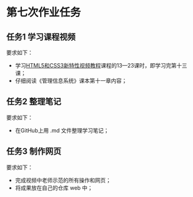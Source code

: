 # 第七次作业任务

## 任务1 学习课程视频

要求如下：

- 学习[HTML5和CSS3新特性视频教程](http://edu.51cto.com/course/course_id-3282.html)课程的13—23课时，即学习完第十三课；
- 仔细阅读《管理信息系统》课本第十一章内容；

## 任务2 整理笔记

要求如下：
- 在GitHub上用 .md 文件整理学习笔记；

## 任务3 制作网页

要求如下：
- 完成视频中老师示范的所有操作和网页；
- 将成果放在自己的仓库 web 中；